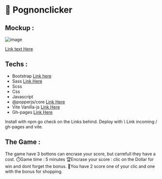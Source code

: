 # 🍪 Pognonclicker

## Mockup :
![image](https://github.com/Chickenroast/cookieclicker/assets/60290487/148e4fcd-a397-455b-aa31-7c4482b95a44)


[Link text Here](https://dribbble.com/shots/6474110-Mobile-App-for-Retailers-and-Contractors-Clicker-App-Design/attachments/6474110-Mobile-App-for-Retailers-and-Contractors-Clicker-App-Design?mode=media)

## Techs :

- Bootstrap [Link here](https://www.npmjs.com/package/bootstrap)
- Sass [Link Here](https://www.npmjs.com/package/sass)
- Scss 
- Css 
- Javascript 
- @popperjs/core [Link Here](https://www.npmjs.com/package/@popperjs/core)
- Vite Vanilla-js [Link Here](https://vitejs.dev/guide/)
- Gh-pages [Link Here](https://www.npmjs.com/package/gh-pages)

Install with npm go check on the Links behind.
Deploy with \ Link incoming / gh-pages and vite.


## The Game :
The game have 3 bottons can encrase your score, but carrefull they have a cost.
⏱️Game time : 5 minutes
🏆Encrase your score : clic on the Dollar for win and dont forget the bonus.
🎁You have 2 score one of your clic and one with the bonus for shopping.
 


